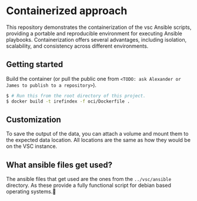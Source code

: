# Containerized approach

This repository demonstrates the containerization of the vsc Ansible scripts, providing a portable and reproducible environment for executing Ansible playbooks. Containerization offers several advantages, including isolation, scalability, and consistency across different environments.

## Getting started

Build the container (or pull the public one from `<TODO: ask Alexander or James to publish to a repository>`).

```bash
$ # Run this from the root directory of this project.
$ docker build -t irefindex -f oci/Dockerfile .
```

## Customization

To save the output of the data, you can attach a volume and mount them to the expected data location. All locations are the same as how they would be on the VSC instance.

## What ansible files get used?

The ansible files that get used are the ones from the `../vsc/ansible` directory. As these provide a fully functional script for debian based operating systems.

